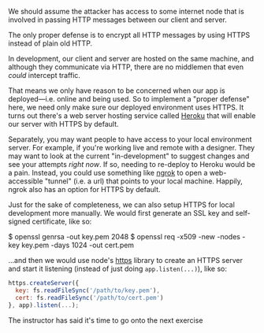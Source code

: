 We should assume the attacker has access to some internet node that is involved in passing HTTP messages between our client and server.

The only proper defense is to encrypt all HTTP messages by using HTTPS instead of plain old HTTP.

In development, our client and server are hosted on the same machine, and although they communicate via HTTP, there are no middlemen that even *could* intercept traffic.

That means we only have reason to be concerned when our app is deployed—i.e. online and being used. So to implement a "proper defense" here, we need only make sure our deployed environment uses HTTPS. It turns out there's a web server hosting service called [Heroku](https://www.heroku.com/) that will enable our server with HTTPS by default.

Separately, you may want people to have access to your local environment server. For example, if you're working live and remote with a designer. They may want to look at the current "in-development" to suggest changes and see your attempts *right now*. If so, needing to re-deploy to Heroku would be a pain. Instead, you could use something like [ngrok](https://ngrok.com/) to open a web-accessible "tunnel" (i.e. a url) that points to your local machine. Happily, ngrok also has an option for HTTPS by default.

Just for the sake of completeness, we can also setup HTTPS for local development more manually. We would first generate an SSL key and self-signed certificate, like so:

<terminal>
$ openssl genrsa -out key.pem 2048
$ openssl req -x509 -new -nodes -key key.pem -days 1024 -out cert.pem
</terminal>

...and then we would use node's [https](https://nodejs.org/api/https.html) library to create an HTTPS server and start it listening (instead of just doing `app.listen(...)`), like so:

```js
https.createServer({
  key: fs.readFileSync('/path/to/key.pem'),
  cert: fs.readFileSync('/path/to/cert.pem')
}, app).listen(...);
```

<guide>
The instructor has said it's time to go onto the next exercise
</guide>